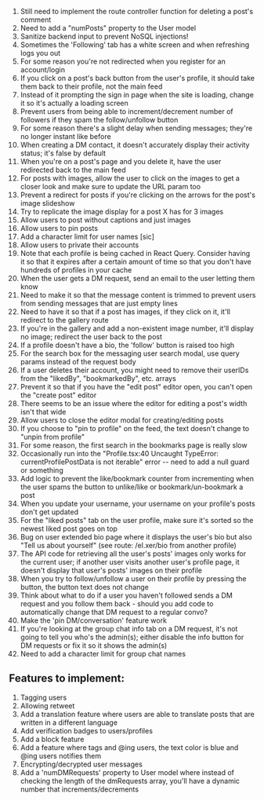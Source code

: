1. Still need to implement the route controller function for deleting a post's comment
2. Need to add a "numPosts" property to the User model
3. Sanitize backend input to prevent NoSQL injections!
4. Sometimes the 'Following' tab has a white screen and when refreshing logs you out
5. For some reason you're not redirected when you register for an account/login
6. If you click on a post's back button from the user's profile, it should take them back to their profile, not the main feed
7. Instead of it prompting the sign in page when the site is loading, change it so it's actually a loading screen
8. Prevent users from being able to increment/decrement number of followers if they spam the follow/unfollow button
9. For some reason there's a slight delay when sending messages; they're no longer instant like before
10. When creating a DM contact, it doesn't accurately display their activity status; it's false by default
11. When you're on a post's page and you delete it, have the user redirected back to the main feed
12. For posts with images, allow the user to click on the images to get a closer look and make sure to update the URL param too
13. Prevent a redirect for posts if you're clicking on the arrows for the post's image slideshow
14. Try to replicate the image display for a post X has for 3 images
15. Allow users to post without captions and just images
16. Allow users to pin posts
17. Add a character limit for user names [sic]
18. Allow users to private their accounts
19. Note that each profile is being cached in React Query. Consider having it so that it expires after a certain amount of time so that you don't have hundreds of profiles in your cache
20. When the user gets a DM request, send an email to the user letting them know
21. Need to make it so that the message content is trimmed to prevent users from sending messages that are just empty lines
22. Need to have it so that if a post has images, if they click on it, it'll redirect to the gallery route
23. If you're in the gallery and add a non-existent image number, it'll display no image; redirect the user back to the post
24. If a profile doesn't have a bio, the 'follow' button is raised too high
25. For the search box for the messaging user search modal, use query params instead of the request body
26. If a user deletes their account, you might need to remove their userIDs from the "likedBy", "bookmarkedBy", etc. arrays
27. Prevent it so that if you have the "edit post" editor open, you can't open the "create post" editor
28. There seems to be an issue where the editor for editing a post's width isn't that wide
29. Allow users to close the editor modal for creating/editing posts
30. If you choose to "pin to profile" on the feed, the text doesn't change to "unpin from profile"
31. For some reason, the first search in the bookmarks page is really slow
32. Occasionally run into the "Profile.tsx:40 Uncaught TypeError: currentProfilePostData is not iterable" error -- need to add a null guard or something
33. Add logic to prevent the like/bookmark counter from incrementing when the user spams the button to unlike/like or bookmark/un-bookmark a post
34. When you update your username, your username on your profile's posts don't get updated
35. For the "liked posts" tab on the user profile, make sure it's sorted so the newest liked post goes on top
36. Bug on user extended bio page where it displays the user's bio but also "Tell us about yourself" (see route: /el.xer/bio from another profile)
37. The API code for retrieving all the user's posts' images only works for the current user; if another user visits another user's profile page, it doesn't display that user's posts' images on their profile
38. When you try to follow/unfollow a user on their profile by pressing the button, the button text does not change
39. Think about what to do if a user you haven't followed sends a DM request and you follow them back - should you add code to automatically change that DM request to a regular convo?
40. Make the 'pin DM/conversation' feature work
41. If you're looking at the group chat info tab on a DM request, it's not going to tell you who's the admin(s); either disable the info button for DM requests or fix it so it shows the admin(s)
42. Need to add a character limit for group chat names

## Features to implement:

1. Tagging users
2. Allowing retweet
3. Add a translation feature where users are able to translate posts that are written in a different language
4. Add verification badges to users/profiles
5. Add a block feature
6. Add a feature where tags and @ing users, the text color is blue and @ing users notifies them
7. Encrypting/decrypted user messages
8. Add a 'numDMRequests' property to User model where instead of checking the length of the dmRequests array, you'll have a dynamic number that increments/decrements
